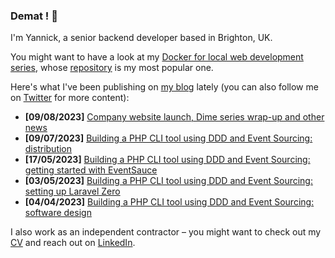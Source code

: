 ### Demat ! 👋

I'm Yannick, a senior backend developer based in Brighton, UK.

You might want to have a look at my [Docker for local web development series](https://tech.osteel.me/posts/docker-for-local-web-development-introduction-why-should-you-care "Docker for local web development, introduction: why should you care?"), whose [repository](https://github.com/osteel/docker-tutorial) is my most popular one.

Here's what I've been publishing on [my blog](https://tech.osteel.me) lately (you can also follow me on [Twitter](https://twitter.com/osteel) for more content):
<!-- posts -->
* **[09/08/2023]** [Company website launch, Dime series wrap-up and other news](https://tech.osteel.me/posts/company-website-launch-dime-series-wrap-up-and-other-news "Company website launch, Dime series wrap-up and other news")
* **[09/07/2023]** [Building a PHP CLI tool using DDD and Event Sourcing: distribution](https://tech.osteel.me/posts/building-a-php-cli-tool-using-ddd-and-event-sourcing-distribution "Building a PHP CLI tool using DDD and Event Sourcing: distribution")
* **[17/05/2023]** [Building a PHP CLI tool using DDD and Event Sourcing: getting started with EventSauce](https://tech.osteel.me/posts/building-a-php-cli-tool-using-ddd-and-event-sourcing-getting-started-with-eventsauce "Building a PHP CLI tool using DDD and Event Sourcing: getting started with EventSauce")
* **[03/05/2023]** [Building a PHP CLI tool using DDD and Event Sourcing: setting up Laravel Zero](https://tech.osteel.me/posts/building-a-php-cli-tool-using-ddd-and-event-sourcing-setting-up-laravel-zero "Building a PHP CLI tool using DDD and Event Sourcing: setting up Laravel Zero")
* **[04/04/2023]** [Building a PHP CLI tool using DDD and Event Sourcing: software design](https://tech.osteel.me/posts/building-a-php-cli-tool-using-ddd-and-event-sourcing-software-design "Building a PHP CLI tool using DDD and Event Sourcing: software design")<!-- /posts -->

I also work as an independent contractor – you might want to check out my [CV](https://drive.google.com/file/d/1wEWDNFJYPBqNkvMGTVgtkLlNnhTWHm0G/view?usp=share_link) and reach out on [LinkedIn](https://www.linkedin.com/in/yannickchenot/).
